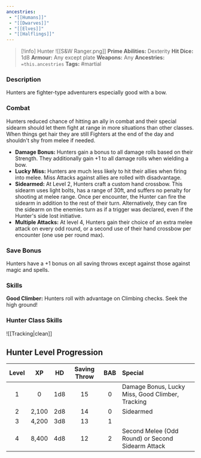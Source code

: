 ```yaml
---
ancestries:
 - "[[Humans]]"
 - "[[Dwarves]]"
 - "[[Elves]]"
 - "[[Halflings]]"
---
```


 >[!info] Hunter ![[S&W Ranger.png]] 
**Prime Abilities:** Dexterity
**Hit Dice:** 1d8
**Armour:** Any except plate
**Weapons:** Any
**Ancestries:** `=this.ancestries`
**Tags:** #martial


### Description
Hunters are fighter-type adventurers especially good with a bow.


### Combat
Hunters reduced chance of hitting an ally in combat and their special sidearm should let them fight at range in more situations than other classes. When things get hair they are still Fighters at the end of the day and shouldn't shy from melee if needed.
 

- **Damage Bonus:** Hunters gain a bonus to all damage rolls based on their Strength. They additionally gain +1 to all damage rolls when wielding a bow.
- **Lucky Miss:** Hunters are much less likely to hit their allies when firing into melee. Miss Attacks against allies are rolled with disadvantage.
- **Sidearmed:** At Level 2, Hunters craft a custom hand crossbow. This sidearm uses light bolts, has a range of 30ft, and suffers no penalty for shooting at melee range. Once per encounter, the Hunter can fire the sidearm in addition to the rest of their turn. Alternatively, they can fire the sidearm on the enemies turn as if a trigger was declared, even if the Hunter's side lost initiative.
- **Multiple Attacks:** At level 4, Hunters gain their choice of an extra melee attack on every odd round, or a second use of their hand crossbow per encounter (one use per round max).

### Save Bonus
Hunters have a +1 bonus on all saving throws except against those against magic and spells.


### Skills

**Good Climber:** Hunters roll with advantage on Climbing checks. Seek the high ground!

### Hunter Class Skills
![[Tracking|clean]]



## Hunter Level Progression


| Level |  XP   | HD  | Saving Throw | BAB | Special                                           |
|:-----:|:-----:|:---:|:------------:|:---:|:------------------------------------------------- |
|   1   |   0   | 1d8 |      15      |  0  | Damage Bonus, Lucky Miss, Good Climber, Tracking  | 
|   2   | 2,100 | 2d8 |      14      |  0  | Sidearmed                                         |
|   3   | 4,200 | 3d8 |      13      |  1  |                                                   |
|   4   | 8,400 | 4d8 |      12      |  2  | Second Melee (Odd Round) or Second Sidearm Attack |
